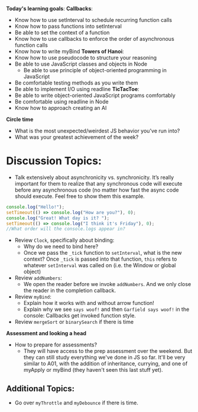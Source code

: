 **Today's learning goals**:
**Callbacks**:
* Know how to use setInterval to schedule recurring function calls
* Know how to pass functions into setInterval
* Be able to set the context of a function
* Know how to use callbacks to enforce the order of asynchronous function calls
* Know how to write myBind
**Towers of Hanoi**:
* Know how to use pseudocode to structure your reasoning
* Be able to use JavaScript classes and objects in Node
  * Be able to use principle of object-oriented programming in JavaScript
* Be comfortable testing methods as you write them
* Be able to implement I/O using readline
**TicTacToe**:
* Be able to write object-oriented JavaScript programs comfortably
* Be comfortable using readline in Node
* Know how to approach creating an AI


**Circle time**

- What is the most unexpected/weirdest JS behavior you've run into?
- What was your greatest achievement of the week?

# Discussion Topics: 
- Talk extensively about asynchronicity vs. synchronicity. It’s really important for them to realize that any synchronous code will execute before any asynchronous code (no matter how fast the async code should execute. Feel free to show them this example.
```js
console.log("Hello!");
setTimeout(() => console.log("How are you?"), 0);
console.log("Great! What day is it? ");
setTimeout(() => console.log("I think it's Friday"), 0);
//What order will the console.logs appear in? 
```
- Review `Clock`, specifically about binding:
    - Why do we need to bind here? 
    - Once we pass the `_tick` function to `setInterval`, what is the new context? 
        Once `_tick` is passed into that function, `this` refers to whatever `setInterval` was called on (i.e. the Window or global object)
- Review `addNumbers`:
  - We open the reader before we invoke `addNumbers`. And we only close the reader in the completion callback.
- Review `myBind`:
  - Explain how it works with and without arrow function!
  - Explain why we see `says woof!` and then `Garfield says woof!` in the console: Callbacks get invoked function style.
- Review `mergeSort` or `binarySearch` if there is time

**Assessment and looking a head**
- How to prepare for assessments?
  - They will have access to the prep assessment over the weekend. But they can still study everything we've done in JS so far. It'll be very similar to A01, with the addition of inheritance, currying, and one of myApply or myBind (they haven't seen this last stuff yet).

## Additional Topics:
- Go over `myThrottle` and `myDebounce` if there is time.
